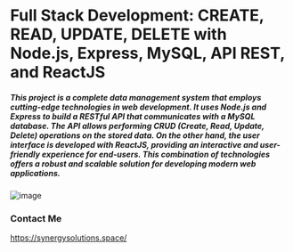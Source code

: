 # Full Stack Development: CREATE, READ, UPDATE, DELETE with Node.js, Express, MySQL, API REST, and ReactJS

##### This project is a complete data management system that employs cutting-edge technologies in web development. It uses Node.js and Express to build a RESTful API that communicates with a MySQL database. The API allows performing CRUD (Create, Read, Update, Delete) operations on the stored data. On the other hand, the user interface is developed with ReactJS, providing an interactive and user-friendly experience for end-users. This combination of technologies offers a robust and scalable solution for developing modern web applications.
![image](https://github.com/user-attachments/assets/e9a8ea18-963d-4ab2-9c7b-e73a9634e48a)

### Contact Me
https://synergysolutions.space/
